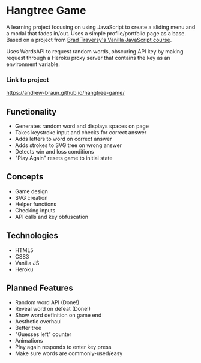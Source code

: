 # Hangtree Game

A learning project focusing on using JavaScript to create a sliding menu and a modal that fades in/out. Uses a simple profile/portfolio page as a base. Based on a project from [Brad Traversy's Vanilla JavaScript course](https://www.udemy.com/course/web-projects-with-vanilla-javascript/learn/lecture/17842130#questions).

Uses WordsAPI to request random words, obscuring API key by making request through a Heroku proxy server that contains the key as an environment variable.

### Link to project

https://andrew-braun.github.io/hangtree-game/

## Functionality

- Generates random word and displays spaces on page
- Takes keystroke input and checks for correct answer
- Adds letters to word on correct answer
- Adds strokes to SVG tree on wrong answer
- Detects win and loss conditions
- "Play Again" resets game to initial state

## Concepts

- Game design
- SVG creation
- Helper functions
- Checking inputs
- API calls and key obfuscation

## Technologies

- HTML5
- CSS3
- Vanilla JS
- Heroku

## Planned Features

- Random word API (Done!)
- Reveal word on defeat (Done!)
- Show word definition on game end
- Aesthetic overhaul
- Better tree
- "Guesses left" counter
- Animations
- Play again responds to enter key press
- Make sure words are commonly-used/easy
